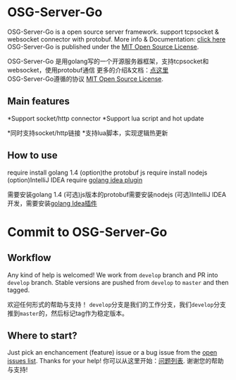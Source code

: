 # OSG-Server-Go

OSG-Server-Go is a open source server framework. support tcpsocket & websocket connector with protobuf.
More info & Documentation: [click here](http://git.oschina.net/3dseals/OSG-Server-Go/blob/master/doc "click here")  
OSG-Server-Go is published under the [MIT Open Source License](http://opensource.org/licenses/mit-license.php "MIT Open Source License").

OSG-Server-Go 是用golang写的一个开源服务器框架，支持tcpsocket和websocket，使用protobuf通信
更多的介绍&文档：[点这里](http://git.oschina.net/3dseals/OSG-Server-Go/blob/master/doc "点这里")  
OSG-Server-Go遵循的协议 [MIT Open Source License](http://opensource.org/licenses/mit-license.php "MIT Open Source License").

## Main features

*Support socket/http connector
*Support lua script and hot update

*同时支持socket/http链接
*支持lua脚本，实现逻辑热更新

## How to use

require install golang 1.4
(option)the protobuf js require install nodejs
(option)IntelliJ IDEA require [golang idea plugin](https://github.com/go-lang-plugin-org/go-lang-idea-plugin/releases "golang idea plugin")

需要安装golang 1.4
(可选)js版本的protobuf需要安装nodejs
(可选)IntelliJ IDEA开发，需要安装[golang Idea插件](https://github.com/go-lang-plugin-org/go-lang-idea-plugin/releases "golang Idea插件")

# Commit to OSG-Server-Go

## Workflow

Any kind of help is welcomed!
We work from `develop` branch and PR into `develop` branch. Stable versions are pushed from `develop` to `master` and then tagged.

欢迎任何形式的帮助与支持！
`develop`分支是我们的工作分支，我们`develop`分支推到`master`的，然后标记tag作为稳定版本。

## Where to start?

Just pick an enchancement (feature) issue or a bug issue from the [open issues list](https://github.com/OSGDreamWorks/Document/issues?state=open). Thanks for your help!
你可以从这里开始：[问题列表](https://github.com/OSGDreamWorks/Document/issues?state=open). 谢谢您的帮助与支持!
